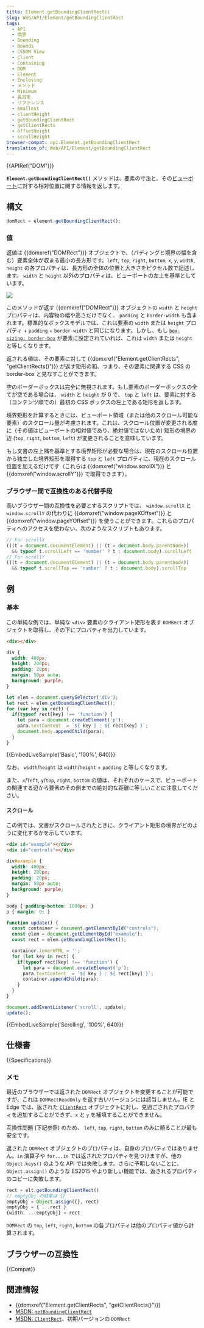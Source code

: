 ```yaml
---
title: Element.getBoundingClientRect()
slug: Web/API/Element/getBoundingClientRect
tags:
  - API
  - 境界
  - Bounding
  - Bounds
  - CSSOM View
  - Client
  - Containing
  - DOM
  - Element
  - Enclosing
  - メソッド
  - Minimum
  - 長方形
  - リファレンス
  - Smallest
  - clientHeight
  - getBoundingClientRect
  - getClientRects
  - offsetHeight
  - scrollHeight
browser-compat: api.Element.getBoundingClientRect
translation_of: Web/API/Element/getBoundingClientRect
---
```

{{APIRef("DOM")}}

**`Element.getBoundingClientRect()`** メソッドは、要素の寸法と、その[ビューポート](/ja/docs/Glossary/Viewport)に対する相対位置に関する情報を返します。

## 構文

```js
domRect = element.getBoundingClientRect();
```

### 値

返値は {{domxref("DOMRect")}} オブジェクトで、（パディングと境界の幅を含む）要素全体が収まる最小の長方形です。`left`, `top`, `right`, `bottom`, `x`, `y`, `width`, `height` の各プロパティは、長方形の全体の位置と大きさをピクセル数で記述します。 `width` と `height` 以外のプロパティは、ビューポートの左上を基準としています。

![](element-box-diagram.png)

このメソッドが返す {{domxref("DOMRect")}} オブジェクトの `width` と `height` プロパティは、内容物の幅や高さだけでなく、 `padding` と `border-width` も含まれます。標準的なボックスモデルでは、これは要素の `width` または `height` プロパティ + `padding` + `border-width` と同じになります。しかし、もし [`box-sizing: border-box`](/ja/docs/Web/CSS/box-sizing) が要素に設定されていれば、これは `width` または `height` と等しくなります。

返される値は、その要素に対して {{domxref("Element.getClientRects", "getClientRects()")}} が返す矩形の和、つまり、その要素に関連する CSS の border-box と見なすことができます。

空のボーダーボックスは完全に無視されます。もし要素のボーダーボックスの全てが空である場合は、 `width` と `height` が 0 で、 `top` と `left` は、要素に対する（コンテンツ順での）最初の CSS ボックスの左上である矩形を返します。

境界矩形を計算するときには、ビューポート領域（または他のスクロール可能な要素）のスクロール量が考慮されます。これは、スクロール位置が変更される度に（その値はビューポートの相対値であり、絶対値ではないため) 矩形の境界の辺 (`top`, `right`, `bottom`, `left`) が変更されることを意味しています。

もし文書の左上隅を基準とする境界矩形が必要な場合は、現在のスクロール位置から独立した境界矩形を取得する `top` と `left` プロパティに、現在のスクロール位置を加えるだけです（これらは {{domxref("window.scrollX")}} と {{domxref("window.scrollY")}} で取得できます）。

### ブラウザー間で互換性のある代替手段

高いブラウザー間の互換性を必要とするスクリプトでは、 `window.scrollX` と `window.scrollY` の代わりに {{domxref("window.pageXOffset")}} と {{domxref("window.pageYOffset")}} を使うことができます。これらのプロパティへのアクセスを使わない、次のようなスクリプトもあります。

```js
// For scrollX
(((t = document.documentElement) || (t = document.body.parentNode))
  && typeof t.scrollLeft == 'number' ? t : document.body).scrollLeft
// For scrollY
(((t = document.documentElement) || (t = document.body.parentNode))
  && typeof t.scrollTop == 'number' ? t : document.body).scrollTop
```

## 例

### 基本

この単純な例では、単純な `<div>` 要素のクライアント矩形を表す `DOMRect` オブジェクトを取得し、その下にプロパティを出力しています。

```html
<div></div>
```

```css
div {
  width: 400px;
  height: 200px;
  padding: 20px;
  margin: 50px auto;
  background: purple;
}
```

```js
let elem = document.querySelector('div');
let rect = elem.getBoundingClientRect();
for (var key in rect) {
  if(typeof rect[key] !== 'function') {
    let para = document.createElement('p');
    para.textContent  = `${ key } : ${ rect[key] }`;
    document.body.appendChild(para);
  }
}
```

{{EmbedLiveSample('Basic', '100%', 640)}}

なお、 `width`/`height` は `width`/`height` + `padding` と等しくなります。

また、`x`/`left`, `y`/`top`, `right`, `bottom` の値は、それぞれのケースで、ビューポートの関連する辺から要素のその側までの絶対的な距離に等しいことに注意してください。

#### スクロール

この例では、文書がスクロールされたときに、クライアント矩形の境界がどのように変化するかを示しています。

```html
<div id="example"></div>
<div id="controls"></div>
```

```css
div#example {
  width: 400px;
  height: 200px;
  padding: 20px;
  margin: 50px auto;
  background: purple;
}

body { padding-bottom: 1000px; }
p { margin: 0; }
```

```js
function update() {
  const container = document.getElementById("controls");
  const elem = document.getElementById("example");
  const rect = elem.getBoundingClientRect();

  container.innerHTML = '';
  for (let key in rect) {
    if(typeof rect[key] !== 'function') {
      let para = document.createElement('p');
      para.textContent  = `${ key } : ${ rect[key] }`;
      container.appendChild(para);
    }
  }
}

document.addEventListener('scroll', update);
update();
```

{{EmbedLiveSample('Scrolling', '100%', 640)}}

## 仕様書

{{Specifications}}

### メモ

最近のブラウザーでは返された `DOMRect` オブジェクトを変更することが可能ですが、これは `DOMRectReadOnly` を返す古いバージョンには該当しません。IE と Edge では、返された [`ClientRect`](<https://msdn.microsoft.com/library/hh826029(VS.85).aspx>) オブジェクトに対し、見過ごされたプロパティを追加することができず、`x` と `y` を補填することができません。

互換性問題 (下記参照) のため、 `left`, `top`, `right`, `bottom` のみに頼ることが最も安全です。

返された `DOMRect` オブジェクトのプロパティは、自身のプロパティではありません。`in` 演算子や `for...in` では返されたプロパティを見つけますが、他の `Object.keys()` のような API では失敗します。さらに予期しないことに、 `Object.assign()` のような ES2015 やより新しい機能では、返されるプロパティのコピーに失敗します。

```js
rect = elt.getBoundingClientRect()
// emptyObj の結果は {}
emptyObj = Object.assign({}, rect)
emptyObj = { ...rect }
{width, ...emptyObj} = rect
```

`DOMRect` の `top`, `left`, `right`, `bottom` の各プロパティは他のプロパティ値から計算されます。

## ブラウザーの互換性

{{Compat}}

## 関連情報

- {{domxref("Element.getClientRects", "getClientRects()")}}
- [MSDN: `getBoundingClientRect`](<https://msdn.microsoft.com/library/ms536433(VS.85).aspx>)
- [MSDN: `ClientRect`](<https://msdn.microsoft.com/library/hh826029(VS.85).aspx>)、初期バージョンの `DOMRect`
